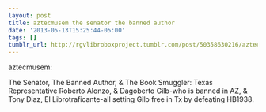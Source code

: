 ```yaml
---
layout: post
title: aztecmusem the senator the banned author
date: '2013-05-13T15:25:44-05:00'
tags: []
tumblr_url: http://rgvlibroboxproject.tumblr.com/post/50358630216/aztecmusem-the-senator-the-banned-author
---
```

aztecmusem:

The Senator, The Banned Author, & The Book Smuggler: Texas Representative Roberto Alonzo, & Dagoberto Gilb-who is banned in AZ, & Tony Diaz, El Librotraficante-all setting Gilb free in Tx by defeating HB1938.
